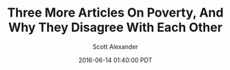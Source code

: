 ---
layout: podcast
title: "Three More Articles On Poverty, And Why They Disagree With Each Other"
author: Scott Alexander
description: https://slatestarcodex.com/2016/06/14/three-more-articles-on-poverty-and-why-they-disagree-with-each-other/
date: 2016-06-14 01:40:00 PDT
length: 1219065
duration: 305
guid: three-more-articles-on-poverty-and-why-they-disagree-with-each-other
---